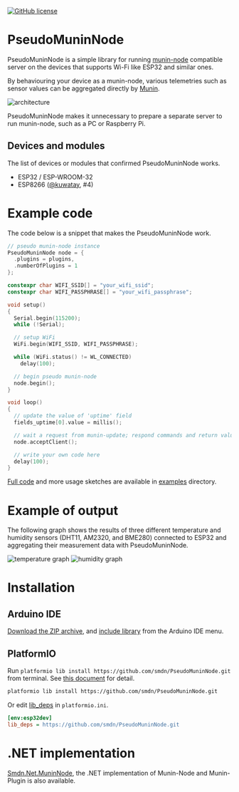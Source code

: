 [![GitHub license](https://img.shields.io/github/license/smdn/PseudoMuninNode)](https://github.com/smdn/PseudoMuninNode/blob/main/LICENSE.txt)

PseudoMuninNode
===========
PseudoMuninNode is a simple library for running [munin-node](http://guide.munin-monitoring.org/en/latest/architecture/index.html) compatible server on the devices that supports Wi-Fi like ESP32 and similar ones.

By behaviouring your device as a munin-node, various telemetries such as sensor values can be aggregated directly by [Munin](http://munin-monitoring.org/).

![architecture](https://github.com/smdn/PseudoMuninNode/blob/images/readme/architecture.png)

PseudoMuninNode makes it unnecessary to prepare a separate server to run munin-node, such as a PC or Raspberry Pi.

## Devices and modules
The list of devices or modules that confirmed PseudoMuninNode works.

- ESP32 / ESP-WROOM-32
- ESP8266 ([@kuwatay](https://github.com/kuwatay), #4)

# Example code
The code below is a snippet that makes the PseudoMuninNode work.

```cpp
// pseudo munin-node instance
PseudoMuninNode node = {
  .plugins = plugins,
  .numberOfPlugins = 1
};

constexpr char WIFI_SSID[] = "your_wifi_ssid";
constexpr char WIFI_PASSPHRASE[] = "your_wifi_passphrase";

void setup()
{
  Serial.begin(115200);
  while (!Serial);

  // setup WiFi
  WiFi.begin(WIFI_SSID, WIFI_PASSPHRASE);

  while (WiFi.status() != WL_CONNECTED)
    delay(100);

  // begin pseudo munin-node
  node.begin();
}

void loop()
{
  // update the value of 'uptime' field
  fields_uptime[0].value = millis();

  // wait a request from munin-update; respond commands and return values of field
  node.acceptClient();

  // write your own code here
  delay(100);
}
```

[Full code](/examples/01_BasicUsage/01_BasicUsage.ino) and more usage sketches are available in [examples](/examples) directory.


# Example of output
The following graph shows the results of three different temperature and humidity sensors (DHT11, AM2320, and BME280) connected to ESP32 and aggregating their measurement data with PseudoMuninNode.

![temperature graph](https://github.com/smdn/PseudoMuninNode/blob/images/readme/graph-humidity-day.png)
![humidity graph](https://github.com/smdn/PseudoMuninNode/blob/images/readme/graph-temperature-day.png)


# Installation
## Arduino IDE
[Download the ZIP archive](https://github.com/smdn/PseudoMuninNode/releases), and [include library](https://www.arduino.cc/en/guide/libraries) from the Arduino IDE menu.

## PlatformIO
Run `platformio lib install https://github.com/smdn/PseudoMuninNode.git` from terminal. See [this document](https://docs.platformio.org/en/latest/core/userguide/lib/cmd_install.html) for detail.

```sh
platformio lib install https://github.com/smdn/PseudoMuninNode.git
```

Or edit [lib_deps](https://docs.platformio.org/en/latest/projectconf/section_env_library.html#lib-deps) in `platformio.ini`.

```ini
[env:esp32dev]
lib_deps = https://github.com/smdn/PseudoMuninNode.git
```

# .NET implementation
[Smdn.Net.MuninNode](https://github.com/smdn/Smdn.Net.MuninNode), the .NET implementation of Munin-Node and Munin-Plugin is also available.
